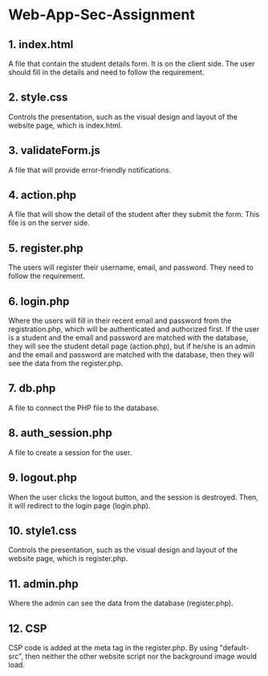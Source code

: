 # Web-App-Sec-Assignment

<h2>1. index.html</h2> 
A file that contain the student details form. It is on the client side. The user should fill in the details and need to follow the requirement.

<h2>2. style.css</h2> 
Controls the presentation, such as the visual design and layout of the website page, which is index.html.

<h2>3. validateForm.js</h2> 
A file that will provide error-friendly notifications.

<h2>4. action.php</h2> 
A file that will show the detail of the student after they submit the form. This file is on the server side.

<h2>5. register.php</h2> 
The users will register their username, email, and password. They need to follow the requirement.

<h2>6. login.php</h2> 
Where the users will fill in their recent email and password from the registration.php, which will be authenticated and authorized first. If the user is a student and the email and password are matched with the database, they will see the student detail page (action.php), but if he/she is an admin and the email and password are matched with the database, then they will see the data from the register.php.

<h2>7. db.php</h2> 
A file to connect the PHP file to the database.

<h2>8. auth_session.php</h2> 
A file to create a session for the user.

<h2>9. logout.php</h2> 
When the user clicks the logout button, and the session is destroyed. Then, it will redirect to the login page (login.php).

<h2>10. style1.css</h2>
Controls the presentation, such as the visual design and layout of the website page, which is register.php.

<h2>11. admin.php</h2> 
Where the admin can see the data from the database (register.php).

<h2>12. CSP</h2>
CSP code is added at the meta tag in the register.php. By using "default-src", then neither the other website script nor the background image would load.
